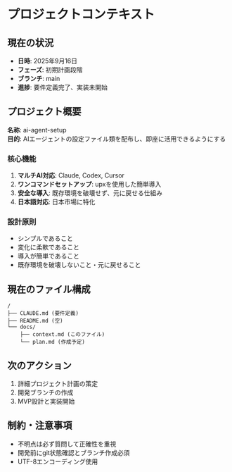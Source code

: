 # プロジェクトコンテキスト

## 現在の状況
- **日時**: 2025年9月16日
- **フェーズ**: 初期計画段階
- **ブランチ**: main
- **進捗**: 要件定義完了、実装未開始

## プロジェクト概要
**名称**: ai-agent-setup  
**目的**: AIエージェントの設定ファイル類を配布し、即座に活用できるようにする

### 核心機能
1. **マルチAI対応**: Claude, Codex, Cursor
2. **ワンコマンドセットアップ**: upxを使用した簡単導入
3. **安全な導入**: 既存環境を破壊せず、元に戻せる仕組み
4. **日本語対応**: 日本市場に特化

### 設計原則
- シンプルであること
- 変化に柔軟であること  
- 導入が簡単であること
- 既存環境を破壊しないこと・元に戻せること

## 現在のファイル構成
```
/
├── CLAUDE.md (要件定義)
├── README.md (空)
└── docs/
    ├── context.md (このファイル)
    └── plan.md (作成予定)
```

## 次のアクション
1. 詳細プロジェクト計画の策定
2. 開発ブランチの作成
3. MVP設計と実装開始

## 制約・注意事項
- 不明点は必ず質問して正確性を重視
- 開発前にgit状態確認とブランチ作成必須
- UTF-8エンコーディング使用
